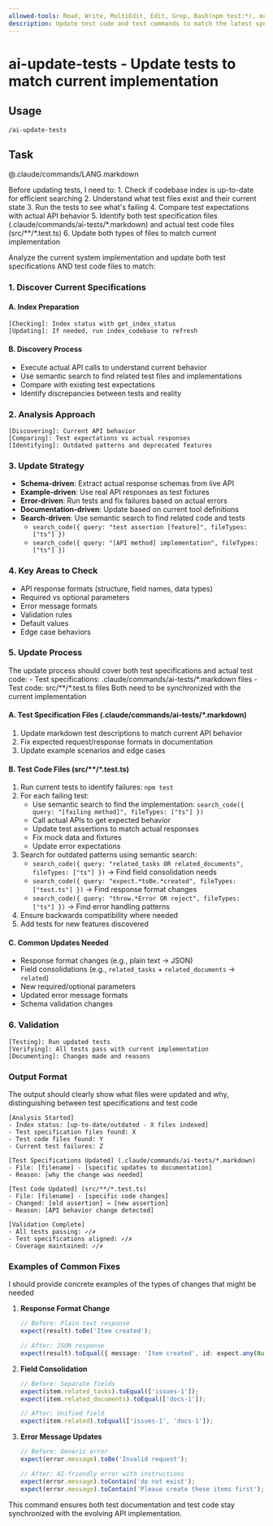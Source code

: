 ```yaml
---
allowed-tools: Read, Write, MultiEdit, Edit, Grep, Bash(npm test:*), mcp__shirokuma-knowledge-base__get_types, mcp__shirokuma-knowledge-base__get_item_detail, mcp__shirokuma-knowledge-base__get_items, mcp__shirokuma-knowledge-base__index_codebase, mcp__shirokuma-knowledge-base__search_code, mcp__shirokuma-knowledge-base__get_index_status
description: Update test code and test commands to match the latest specifications
---
```


# ai-update-tests - Update tests to match current implementation

## Usage
```
/ai-update-tests
```

## Task

@.claude/commands/LANG.markdown

<ultrathink>
Before updating tests, I need to:
1. Check if codebase index is up-to-date for efficient searching
2. Understand what test files exist and their current state
3. Run the tests to see what's failing
4. Compare test expectations with actual API behavior
5. Identify both test specification files (.claude/commands/ai-tests/*.markdown) and actual test code files (src/**/*.test.ts)
6. Update both types of files to match current implementation
</ultrathink>

Analyze the current system implementation and update both test specifications AND test code files to match:

### 1. Discover Current Specifications

#### A. Index Preparation
```
[Checking]: Index status with get_index_status
[Updating]: If needed, run index_codebase to refresh
```

#### B. Discovery Process
- Execute actual API calls to understand current behavior
- Use semantic search to find related test files and implementations
- Compare with existing test expectations
- Identify discrepancies between tests and reality

### 2. Analysis Approach
```
[Discovering]: Current API behavior
[Comparing]: Test expectations vs actual responses
[Identifying]: Outdated patterns and deprecated features
```

### 3. Update Strategy
- **Schema-driven**: Extract actual response schemas from live API
- **Example-driven**: Use real API responses as test fixtures
- **Error-driven**: Run tests and fix failures based on actual errors
- **Documentation-driven**: Update based on current tool definitions
- **Search-driven**: Use semantic search to find related code and tests
  - `search_code({ query: "test assertion [feature]", fileTypes: ["ts"] })`
  - `search_code({ query: "[API method] implementation", fileTypes: ["ts"] })`

### 4. Key Areas to Check
- API response formats (structure, field names, data types)
- Required vs optional parameters
- Error message formats
- Validation rules
- Default values
- Edge case behaviors

### 5. Update Process

<ultrathink>
The update process should cover both test specifications and actual test code:
- Test specifications: .claude/commands/ai-tests/*.markdown files
- Test code: src/**/*.test.ts files
Both need to be synchronized with the current implementation
</ultrathink>

#### A. Test Specification Files (.claude/commands/ai-tests/*.markdown)
1. Update markdown test descriptions to match current API behavior
2. Fix expected request/response formats in documentation
3. Update example scenarios and edge cases

#### B. Test Code Files (src/**/*.test.ts)
1. Run current tests to identify failures: `npm test`
2. For each failing test:
   - Use semantic search to find the implementation: `search_code({ query: "[failing method]", fileTypes: ["ts"] })`
   - Call actual APIs to get expected behavior
   - Update test assertions to match actual responses
   - Fix mock data and fixtures
   - Update error expectations
3. Search for outdated patterns using semantic search:
   - `search_code({ query: "related_tasks OR related_documents", fileTypes: ["ts"] })` → Find field consolidation needs
   - `search_code({ query: "expect.*toBe.*created", fileTypes: ["test.ts"] })` → Find response format changes
   - `search_code({ query: "throw.*Error OR reject", fileTypes: ["ts"] })` → Find error handling patterns
4. Ensure backwards compatibility where needed
5. Add tests for new features discovered

#### C. Common Updates Needed
- Response format changes (e.g., plain text → JSON)
- Field consolidations (e.g., `related_tasks` + `related_documents` → `related`)
- New required/optional parameters
- Updated error message formats
- Schema validation changes

### 6. Validation
```
[Testing]: Run updated tests
[Verifying]: All tests pass with current implementation
[Documenting]: Changes made and reasons
```

### Output Format

<ultrathink>
The output should clearly show what files were updated and why, distinguishing between test specifications and test code
</ultrathink>

```
[Analysis Started]
- Index status: [up-to-date/outdated - X files indexed]
- Test specification files found: X
- Test code files found: Y
- Current test failures: Z

[Test Specifications Updated] (.claude/commands/ai-tests/*.markdown)
- File: [filename] - [specific updates to documentation]
- Reason: [why the change was needed]

[Test Code Updated] (src/**/*.test.ts)
- File: [filename] - [specific code changes]
- Changed: [old assertion] → [new assertion]
- Reason: [API behavior change detected]

[Validation Complete]
- All tests passing: ✓/✗
- Test specifications aligned: ✓/✗
- Coverage maintained: ✓/✗
```

### Examples of Common Fixes

<ultrathink>
I should provide concrete examples of the types of changes that might be needed
</ultrathink>

1. **Response Format Change**
   ```typescript
   // Before: Plain text response
   expect(result).toBe('Item created');
   
   // After: JSON response
   expect(result).toEqual({ message: 'Item created', id: expect.any(Number) });
   ```

2. **Field Consolidation**
   ```typescript
   // Before: Separate fields
   expect(item.related_tasks).toEqual(['issues-1']);
   expect(item.related_documents).toEqual(['docs-1']);
   
   // After: Unified field
   expect(item.related).toEqual(['issues-1', 'docs-1']);
   ```

3. **Error Message Updates**
   ```typescript
   // Before: Generic error
   expect(error.message).toBe('Invalid request');
   
   // After: AI-friendly error with instructions
   expect(error.message).toContain('do not exist');
   expect(error.message).toContain('Please create these items first');
   ```

This command ensures both test documentation and test code stay synchronized with the evolving API implementation.